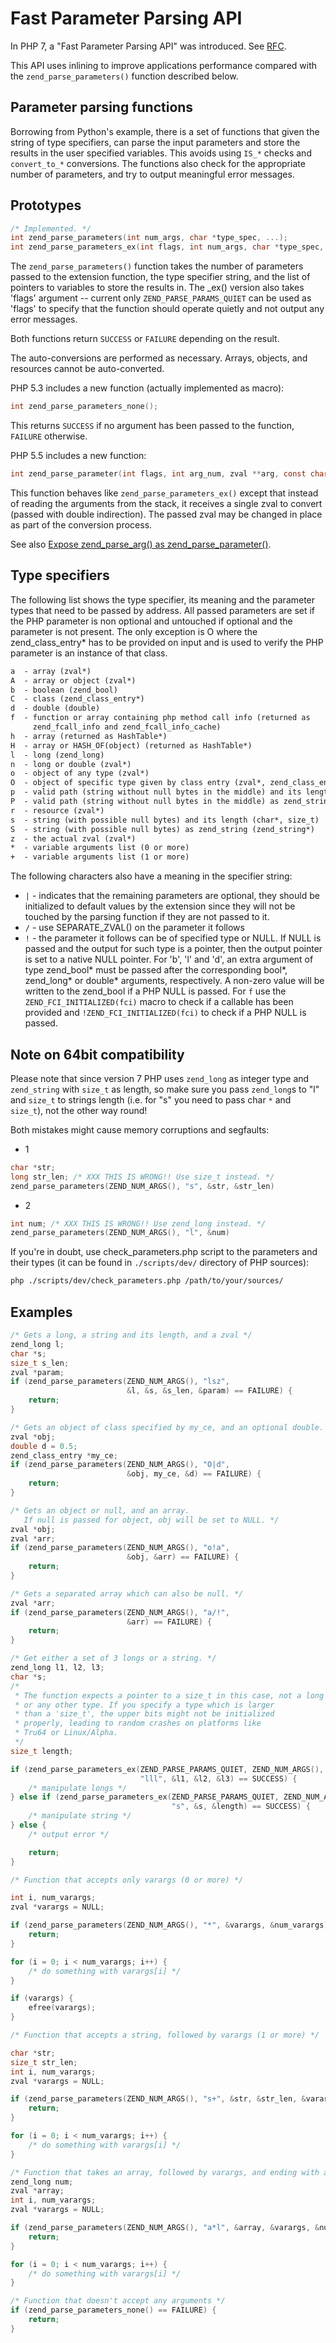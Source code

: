 # Fast Parameter Parsing API

In PHP 7, a "Fast Parameter Parsing API" was introduced. See
[RFC](https://wiki.php.net/rfc/fast_zpp).

This API uses inlining to improve applications performance compared with the
`zend_parse_parameters()` function described below.

## Parameter parsing functions

Borrowing from Python's example, there is a set of functions that given the
string of type specifiers, can parse the input parameters and store the results
in the user specified variables. This avoids using `IS_*` checks and
`convert_to_*` conversions. The functions also check for the appropriate number
of parameters, and try to output meaningful error messages.

## Prototypes

```c
/* Implemented. */
int zend_parse_parameters(int num_args, char *type_spec, ...);
int zend_parse_parameters_ex(int flags, int num_args, char *type_spec, ...);
```

The `zend_parse_parameters()` function takes the number of parameters passed to
the extension function, the type specifier string, and the list of pointers to
variables to store the results in. The _ex() version also takes 'flags' argument
-- current only `ZEND_PARSE_PARAMS_QUIET` can be used as 'flags' to specify that
the function should operate quietly and not output any error messages.

Both functions return `SUCCESS` or `FAILURE` depending on the result.

The auto-conversions are performed as necessary. Arrays, objects, and resources
cannot be auto-converted.

PHP 5.3 includes a new function (actually implemented as macro):

```c
int zend_parse_parameters_none();
```

This returns `SUCCESS` if no argument has been passed to the function, `FAILURE`
otherwise.

PHP 5.5 includes a new function:

```c
int zend_parse_parameter(int flags, int arg_num, zval **arg, const char *spec, ...);
```

This function behaves like `zend_parse_parameters_ex()` except that instead of
reading the arguments from the stack, it receives a single zval to convert
(passed with double indirection). The passed zval may be changed in place as
part of the conversion process.

See also
[Expose zend_parse_arg() as zend_parse_parameter()](https://wiki.php.net/rfc/zpp_improv#expose_zend_parse_arg_as_zend_parse_parameter).

## Type specifiers

The following list shows the type specifier, its meaning and the parameter types
that need to be passed by address. All passed parameters are set if the PHP
parameter is non optional and untouched if optional and the parameter is not
present. The only exception is O where the zend_class_entry* has to be provided
on input and is used to verify the PHP parameter is an instance of that class.

```txt
a  - array (zval*)
A  - array or object (zval*)
b  - boolean (zend_bool)
C  - class (zend_class_entry*)
d  - double (double)
f  - function or array containing php method call info (returned as
     zend_fcall_info and zend_fcall_info_cache)
h  - array (returned as HashTable*)
H  - array or HASH_OF(object) (returned as HashTable*)
l  - long (zend_long)
n  - long or double (zval*)
o  - object of any type (zval*)
O  - object of specific type given by class entry (zval*, zend_class_entry)
p  - valid path (string without null bytes in the middle) and its length (char*, size_t)
P  - valid path (string without null bytes in the middle) as zend_string (zend_string*)
r  - resource (zval*)
s  - string (with possible null bytes) and its length (char*, size_t)
S  - string (with possible null bytes) as zend_string (zend_string*)
z  - the actual zval (zval*)
*  - variable arguments list (0 or more)
+  - variable arguments list (1 or more)
```

The following characters also have a meaning in the specifier string:

* `|` - indicates that the remaining parameters are optional, they should be
  initialized to default values by the extension since they will not be touched
  by the parsing function if they are not passed to it.
* `/` - use SEPARATE_ZVAL() on the parameter it follows
* `!` - the parameter it follows can be of specified type or NULL. If NULL is
  passed and the output for such type is a pointer, then the output pointer is
  set to a native NULL pointer. For 'b', 'l' and 'd', an extra argument of type
  zend_bool* must be passed after the corresponding bool*, zend_long* or
  double* arguments, respectively. A non-zero value will be written to the
  zend_bool if a PHP NULL is passed.
  For `f` use the ``ZEND_FCI_INITIALIZED(fci)`` macro to check if a callable
  has been provided and ``!ZEND_FCI_INITIALIZED(fci)`` to check if a PHP NULL
  is passed.

## Note on 64bit compatibility

Please note that since version 7 PHP uses `zend_long` as integer type and
`zend_string` with `size_t` as length, so make sure you pass `zend_long`s to "l"
and `size_t` to strings length (i.e. for "s" you need to pass char `*` and
`size_t`), not the other way round!

Both mistakes might cause memory corruptions and segfaults:

* 1

```c
char *str;
long str_len; /* XXX THIS IS WRONG!! Use size_t instead. */
zend_parse_parameters(ZEND_NUM_ARGS(), "s", &str, &str_len)
```

* 2

```c
int num; /* XXX THIS IS WRONG!! Use zend_long instead. */
zend_parse_parameters(ZEND_NUM_ARGS(), "l", &num)
```

If you're in doubt, use check_parameters.php script to the parameters and their
types (it can be found in `./scripts/dev/` directory of PHP sources):

```bash
php ./scripts/dev/check_parameters.php /path/to/your/sources/
```

## Examples

```c
/* Gets a long, a string and its length, and a zval */
zend_long l;
char *s;
size_t s_len;
zval *param;
if (zend_parse_parameters(ZEND_NUM_ARGS(), "lsz",
                          &l, &s, &s_len, &param) == FAILURE) {
    return;
}

/* Gets an object of class specified by my_ce, and an optional double. */
zval *obj;
double d = 0.5;
zend_class_entry *my_ce;
if (zend_parse_parameters(ZEND_NUM_ARGS(), "O|d",
                          &obj, my_ce, &d) == FAILURE) {
    return;
}

/* Gets an object or null, and an array.
   If null is passed for object, obj will be set to NULL. */
zval *obj;
zval *arr;
if (zend_parse_parameters(ZEND_NUM_ARGS(), "o!a",
                          &obj, &arr) == FAILURE) {
    return;
}

/* Gets a separated array which can also be null. */
zval *arr;
if (zend_parse_parameters(ZEND_NUM_ARGS(), "a/!",
                          &arr) == FAILURE) {
    return;
}

/* Get either a set of 3 longs or a string. */
zend_long l1, l2, l3;
char *s;
/*
 * The function expects a pointer to a size_t in this case, not a long
 * or any other type. If you specify a type which is larger
 * than a 'size_t', the upper bits might not be initialized
 * properly, leading to random crashes on platforms like
 * Tru64 or Linux/Alpha.
 */
size_t length;

if (zend_parse_parameters_ex(ZEND_PARSE_PARAMS_QUIET, ZEND_NUM_ARGS(),
                             "lll", &l1, &l2, &l3) == SUCCESS) {
    /* manipulate longs */
} else if (zend_parse_parameters_ex(ZEND_PARSE_PARAMS_QUIET, ZEND_NUM_ARGS(),
                                    "s", &s, &length) == SUCCESS) {
    /* manipulate string */
} else {
    /* output error */

    return;
}

/* Function that accepts only varargs (0 or more) */

int i, num_varargs;
zval *varargs = NULL;

if (zend_parse_parameters(ZEND_NUM_ARGS(), "*", &varargs, &num_varargs) == FAILURE) {
    return;
}

for (i = 0; i < num_varargs; i++) {
    /* do something with varargs[i] */
}

if (varargs) {
    efree(varargs);
}

/* Function that accepts a string, followed by varargs (1 or more) */

char *str;
size_t str_len;
int i, num_varargs;
zval *varargs = NULL;

if (zend_parse_parameters(ZEND_NUM_ARGS(), "s+", &str, &str_len, &varargs, &num_varargs) == FAILURE) {
    return;
}

for (i = 0; i < num_varargs; i++) {
    /* do something with varargs[i] */
}

/* Function that takes an array, followed by varargs, and ending with a long */
zend_long num;
zval *array;
int i, num_varargs;
zval *varargs = NULL;

if (zend_parse_parameters(ZEND_NUM_ARGS(), "a*l", &array, &varargs, &num_varargs, &num) == FAILURE) {
    return;
}

for (i = 0; i < num_varargs; i++) {
    /* do something with varargs[i] */
}

/* Function that doesn't accept any arguments */
if (zend_parse_parameters_none() == FAILURE) {
    return;
}
```
